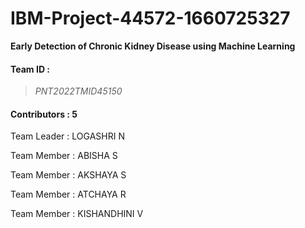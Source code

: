 # IBM-Project-44572-1660725327

**Early Detection of Chronic Kidney Disease using Machine Learning**

#### Team ID : 
> *PNT2022TMID45150*


#### Contributors : 5

Team Leader : LOGASHRI N<br>

Team Member : ABISHA S<br>

Team Member : AKSHAYA S<br>

Team Member : ATCHAYA R<br>

Team Member : KISHANDHINI V<br>